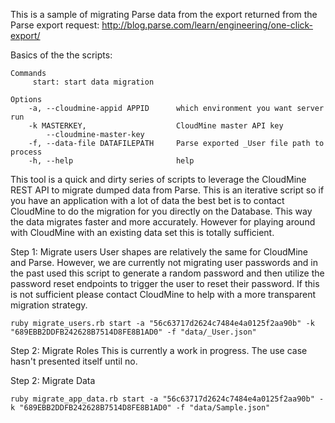 This is a sample of migrating Parse data from the export returned from the Parse export request:
http://blog.parse.com/learn/engineering/one-click-export/

Basics of the the scripts:
```
Commands
     start: start data migration

Options
    -a, --cloudmine-appid APPID      which environment you want server run
    -k MASTERKEY,                    CloudMine master API key
        --cloudmine-master-key
    -f, --data-file DATAFILEPATH     Parse exported _User file path to process
    -h, --help                       help
```

This tool is a quick and dirty series of scripts to leverage the CloudMine REST API to migrate dumped data from Parse. This is an iterative script so if you have an application with a lot of data the best bet is to contact CloudMine to do the migration for you directly on the Database. This way the data migrates faster and more accurately. However for playing around with CloudMine with an existing data set this is totally sufficient.

Step 1: Migrate users
User shapes are relatively the same for CloudMine and Parse. However, we are currently not migrating user passwords and in the past used this script to generate a random password and then utilize the password reset endpoints to trigger the user to reset their password. If this is not sufficient please contact CloudMine to help with a more transparent migration strategy.
```
ruby migrate_users.rb start -a "56c63717d2624c7484e4a0125f2aa90b" -k "689EBB2DDFB242628B7514D8FE8B1AD0" -f "data/_User.json"
```

Step 2: Migrate Roles
This is currently a work in progress. The use case hasn't presented itself until no.

Step 2: Migrate Data
```
ruby migrate_app_data.rb start -a "56c63717d2624c7484e4a0125f2aa90b" -k "689EBB2DDFB242628B7514D8FE8B1AD0" -f "data/Sample.json"
```